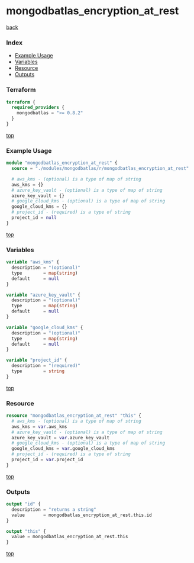 # mongodbatlas_encryption_at_rest

[back](../mongodbatlas.md)

### Index

- [Example Usage](#example-usage)
- [Variables](#variables)
- [Resource](#resource)
- [Outputs](#outputs)

### Terraform

```terraform
terraform {
  required_providers {
    mongodbatlas = ">= 0.8.2"
  }
}
```

[top](#index)

### Example Usage

```terraform
module "mongodbatlas_encryption_at_rest" {
  source = "./modules/mongodbatlas/r/mongodbatlas_encryption_at_rest"

  # aws_kms - (optional) is a type of map of string
  aws_kms = {}
  # azure_key_vault - (optional) is a type of map of string
  azure_key_vault = {}
  # google_cloud_kms - (optional) is a type of map of string
  google_cloud_kms = {}
  # project_id - (required) is a type of string
  project_id = null
}
```

[top](#index)

### Variables

```terraform
variable "aws_kms" {
  description = "(optional)"
  type        = map(string)
  default     = null
}

variable "azure_key_vault" {
  description = "(optional)"
  type        = map(string)
  default     = null
}

variable "google_cloud_kms" {
  description = "(optional)"
  type        = map(string)
  default     = null
}

variable "project_id" {
  description = "(required)"
  type        = string
}
```

[top](#index)

### Resource

```terraform
resource "mongodbatlas_encryption_at_rest" "this" {
  # aws_kms - (optional) is a type of map of string
  aws_kms = var.aws_kms
  # azure_key_vault - (optional) is a type of map of string
  azure_key_vault = var.azure_key_vault
  # google_cloud_kms - (optional) is a type of map of string
  google_cloud_kms = var.google_cloud_kms
  # project_id - (required) is a type of string
  project_id = var.project_id
}
```

[top](#index)

### Outputs

```terraform
output "id" {
  description = "returns a string"
  value       = mongodbatlas_encryption_at_rest.this.id
}

output "this" {
  value = mongodbatlas_encryption_at_rest.this
}
```

[top](#index)